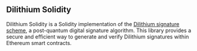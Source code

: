 ## Dilithium Solidity

Dilithium Solidity is a Solidity implementation of the [Dilithium signature scheme](https://pq-crystals.org/dilithium/), a post-quantum digital signature algorithm. This library provides a secure and efficient way to generate and verify Dilithium signatures within Ethereum smart contracts.

